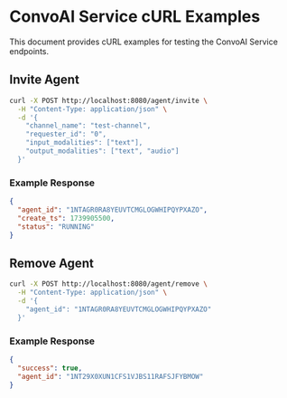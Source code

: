 # ConvoAI Service cURL Examples

This document provides cURL examples for testing the ConvoAI Service endpoints.

## Invite Agent

```bash
curl -X POST http://localhost:8080/agent/invite \
  -H "Content-Type: application/json" \
  -d '{
    "channel_name": "test-channel",
    "requester_id": "0",
    "input_modalities": ["text"],
    "output_modalities": ["text", "audio"]
  }'
```

### Example Response

```json
{
  "agent_id": "1NTAGR0RA8YEUVTCMGLOGWHIPQYPXAZO",
  "create_ts": 1739905500,
  "status": "RUNNING"
}
```

## Remove Agent

```bash
curl -X POST http://localhost:8080/agent/remove \
  -H "Content-Type: application/json" \
  -d '{
    "agent_id": "1NTAGR0RA8YEUVTCMGLOGWHIPQYPXAZO"
  }'
```

### Example Response

```json
{
  "success": true,
  "agent_id": "1NT29X0XUN1CFS1VJBS11RAFSJFYBMOW"
}
```
